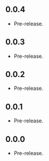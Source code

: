 ## 0.0.4

- Pre-release.

## 0.0.3

- Pre-release.

## 0.0.2

- Pre-release.

## 0.0.1

- Pre-release.

## 0.0.0

- Pre-release.
